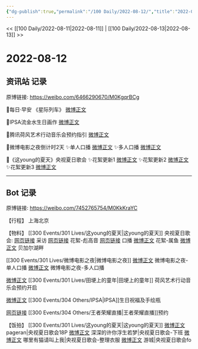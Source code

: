 ```yaml
---
{"dg-publish":true,"permalink":"/100 Daily/2022-08-12/","title":"2022-08-12","created":"2022-12-07T15:56:15.000+08:00","updated":"2023-04-11T14:46:33.000+08:00"}
---
```



<< [[100 Daily/2022-08-11\|2022-08-11]] | [[100 Daily/2022-08-13\|2022-08-13]] >>

# 2022-08-12

## 资讯站 记录

原博链接: https://weibo.com/6466290670/M0KgqrBCg

💫每日·早安 《星际列车》 [微博正文](https://m.weibo.cn/6466290670/4801589385105670)

💫IPSA流金水生日画作 [微博正文](https://m.weibo.cn/6466290670/4801669303112167)

💫腾讯荷风艺术行动音乐会预约指引 [微博正文](https://m.weibo.cn/6466290670/4801591008298391)

💫微博电影之夜倒计时2天
✨单人口播 [微博正文](https://m.weibo.cn/6466290670/4801703880168637)
✨多人口播 [微博正文](https://m.weibo.cn/6466290670/4801592161994436)

💫《这young的夏天》央视夏日歌会
✨花絮更新1 [微博正文](https://m.weibo.cn/6466290670/4801599107498216)
✨花絮更新2 [微博正文](https://m.weibo.cn/6466290670/4801599547903263)
✨花絮更新3 [微博正文](https://m.weibo.cn/6466290670/4801626495255043)

---
## Bot 记录

原博链接: https://weibo.com/7452765754/M0KkKraYC

【行程】
上海北京

【物料】
[[300 Events/301 Lives/这young的夏天\|这young的夏天]] 央视夏日歌会:
[网页链接](https://weibo.cn/sinaurl?u=https%3A%2F%2Fyspapp.cn%2FdRb) 采访
[网页链接](https://weibo.cn/sinaurl?u=https%3A%2F%2Fyspapp.cn%2FdR8) 花絮-彪高音
[网页链接](https://weibo.cn/sinaurl?u=https%3A%2F%2Fyspapp.cn%2FdEa) 口播
[微博正文](https://m.weibo.cn/7211561239/4801743994490260) 花絮-属鱼
[微博正文](https://m.weibo.cn/7211561239/4801739700832335) 贝加尔湖畔

[[300 Events/301 Lives/微博电影之夜\|微博电影之夜]]
[微博正文](https://m.weibo.cn/6224077067/4801701884728998) 微博电影之夜-单人口播
[微博正文](https://m.weibo.cn/6224077067/4801581088772580) 微博电影之夜-多人口播

[微博正文](https://m.weibo.cn/2169129705/4801581089030869) [[300 Events/301 Lives/田埂上的童年\|田埂上的童年]] 荷风艺术行动音乐会预约开启

[微博正文](https://m.weibo.cn/1851789841/4801660285093225) [[300 Events/304 Others/IPSA\|IPSA]]生日祝福及手绘瓶

[网页链接](https://weibo.cn/sinaurl?u=https%3A%2F%2Fb23.tv%2FVf23dvR) [[300 Events/304 Others/王者荣耀直播\|王者荣耀直播]]预约

【饭拍】
[[300 Events/301 Lives/这young的夏天\|这young的夏天]]
[微博正文](https://m.weibo.cn/7633014126/4801646687947769) pageran|央视夏日歌会18P
[微博正文](https://m.weibo.cn/7457511439/4801568408602535) 深深的许你浮生若梦|央视夏日歌会-下班
[微博正文](https://m.weibo.cn/5836918939/4801609534806757) 哪里有猫请叫上我|央视夏日歌会-整理衣服
[微博正文](https://m.weibo.cn/1801743981/4801422727844914) 游城|央视夏日歌会fo
